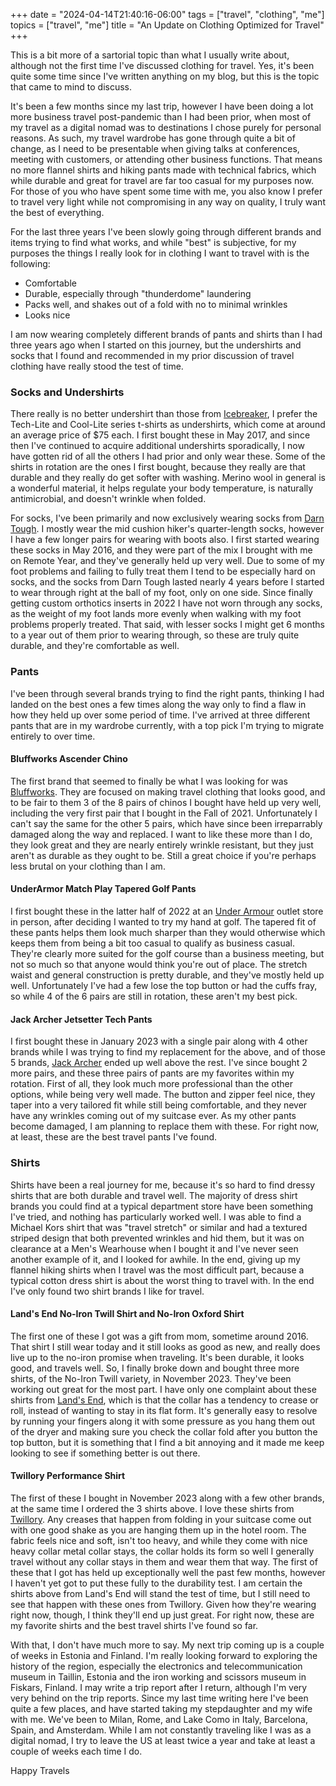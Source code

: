 +++
date = "2024-04-14T21:40:16-06:00"
tags = ["travel", "clothing", "me"]
topics = ["travel", "me"]
title = "An Update on Clothing Optimized for Travel"
+++

This is a bit more of a sartorial topic than what I usually write about, although not the first time I've discussed clothing for travel.  Yes, it's been quite some time since I've written anything on my blog, but this is the topic that came to mind to discuss.  

It's been a few months since my last trip, however I have been doing a lot more business travel post-pandemic than I had been prior, when most of my travel as a digital nomad was to destinations I chose purely for personal reasons.  As such, my travel wardrobe has gone through quite a bit of change, as I need to be presentable when giving talks at conferences, meeting with customers, or attending other business functions.  That means no more flannel shirts and hiking pants made with technical fabrics, which while durable and great for travel are far too casual for my purposes now.  For those of you who have spent some time with me, you also know I prefer to travel very light while not compromising in any way on quality, I truly want the best of everything.

For the last three years I've been slowly going through different brands and items trying to find what works, and while "best" is subjective, for my purposes the things I really look for in clothing I want to travel with is the following:

* Comfortable
* Durable, especially through "thunderdome" laundering
* Packs well, and shakes out of a fold with no to minimal wrinkles
* Looks nice

I am now wearing completely different brands of pants and shirts than I had three years ago when I started on this journey, but the undershirts and socks that I found and recommended in my prior discussion of travel clothing have really stood the test of time.  

### Socks and Undershirts

There really is no better undershirt than those from [Icebreaker](https://www.icebreaker.com), I prefer the Tech-Lite and Cool-Lite series t-shirts as undershirts, which come at around an average price of $75 each.  I first bought these in May 2017, and since then I've continued to acquire additional undershirts sporadically, I now have gotten rid of all the others I had prior and only wear these.  Some of the shirts in rotation are the ones I first bought, because they really are that durable and they really do get softer with washing.  Merino wool in general is a wonderful material, it helps regulate your body temperature, is naturally antimicrobial, and doesn't wrinkle when folded. 

For socks, I've been primarily and now exclusively wearing socks from [Darn Tough](https://darntough.com).  I mostly wear the mid cushion hiker's quarter-length socks, however I have a few longer pairs for wearing with boots also.  I first started wearing these socks in May 2016, and they were part of the mix I brought with me on Remote Year, and they've generally held up very well.  Due to some of my foot problems and failing to fully treat them I tend to be especially hard on socks, and the socks from Darn Tough lasted nearly 4 years before I started to wear through right at the ball of my foot, only on one side.  Since finally getting custom orthotics inserts in 2022 I have not worn through any socks, as the weight of my foot lands more evenly when walking with my foot problems properly treated.  That said, with lesser socks I might get 6 months to a year out of them prior to wearing through, so these are truly quite durable, and they're comfortable as well.


### Pants

I've been through several brands trying to find the right pants, thinking I had landed on the best ones a few times along the way only to find a flaw in how they held up over some period of time.  I've arrived at three different pants that are in my wardrobe currently, with a top pick I'm trying to migrate entirely to over time.  

#### Bluffworks Ascender Chino

The first brand that seemed to finally be what I was looking for was [Bluffworks](https://shop.bluffworks.com/).  They are focused on making travel clothing that looks good, and to be fair to them 3 of the 8 pairs of chinos I bought have held up very well, including the very first pair that I bought in the Fall of 2021.  Unfortunately I can't say the same for the other 5 pairs, which have since been irreparrably damaged along the way and replaced.  I want to like these more than I do, they look great and they are nearly entirely wrinkle resistant, but they just aren't as durable as they ought to be.  Still a great choice if you're perhaps less brutal on your clothing than I am.

#### UnderArmor Match Play Tapered Golf Pants

I first bought these in the latter half of 2022 at an [Under Armour](https://www.underarmour.com) outlet store in person, after deciding I wanted to try my hand at golf.  The tapered fit of these pants helps them look much sharper than they would otherwise which keeps them from being a bit too casual to qualify as business casual.  They're clearly more suited for the golf course than a business meeting, but not so much so that anyone would think you're out of place.  The stretch waist and general construction is pretty durable, and they've mostly held up well.  Unfortunately I've had a few lose the top button or had the cuffs fray, so while 4 of the 6 pairs are still in rotation, these aren't my best pick.

#### Jack Archer Jetsetter Tech Pants

I first bought these in January 2023 with a single pair along with 4 other brands while I was trying to find my replacement for the above, and of those 5 brands, [Jack Archer](https://www.jackarcher.com) ended up well above the rest.  I've since bought 2 more pairs, and these three pairs of pants are my favorites within my rotation.  First of all, they look much more professional than the other options, while being very well made.  The button and zipper feel nice, they taper into a very tailored fit while still being comfortable, and they never have any wrinkles coming out of my suitcase ever.  As my other pants become damaged, I am planning to replace them with these.  For right now, at least, these are the best travel pants I've found.


### Shirts

Shirts have been a real journey for me, because it's so hard to find dressy shirts that are both durable and travel well.  The majority of dress shirt brands you could find at a typical department store have been something I've tried, and nothing has particularly worked well.  I was able to find a Michael Kors shirt that was "travel stretch" or similar and had a textured striped design that both prevented wrinkles and hid them, but it was on clearance at a Men's Wearhouse when I bought it and I've never seen another example of it, and I looked for awhile.  In the end, giving up my flannel hiking shirts when I travel was the most difficult part, because a typical cotton dress shirt is about the worst thing to travel with.  In the end I've only found two shirt brands I like for travel.

#### Land's End No-Iron Twill Shirt and No-Iron Oxford Shirt

The first one of these I got was a gift from mom, sometime around 2016.  That shirt I still wear today and it still looks as good as new, and really does live up to the no-iron promise when traveling.  It's been durable, it looks good, and travels well.  So, I finally broke down and bought three more shirts, of the No-Iron Twill variety, in November 2023.  They've been working out great for the most part.  I have only one complaint about these shirts from [Land's End](https://www.landsend.com/), which is that the collar has a tendency to crease or roll, instead of wanting to stay in its flat form.  It's generally easy to resolve by running your fingers along it with some pressure as you hang them out of the dryer and making sure you check the collar fold after you button the top button, but it is something that I find a bit annoying and it made me keep looking to see if something better is out there.

#### Twillory Performance Shirt

The first of these I bought in November 2023 along with a few other brands, at the same time I ordered the 3 shirts above.  I love these shirts from [Twillory](https://twillory.com).  Any creases that happen from folding in your suitcase come out with one good shake as you are hanging them up in the hotel room.  The fabric feels nice and soft, isn't too heavy, and while they come with nice heavy collar metal collar stays, the collar holds its form so well I generally travel without any collar stays in them and wear them that way.  The first of these that I got has held up exceptionally well the past few months, however I haven't yet got to put these fully to the durability test.  I am certain the shirts above from Land's End will stand the test of time, but I still need to see that happen with these ones from Twillory.  Given how they're wearing right now, though, I think they'll end up just great.  For right now, these are my favorite shirts and the best travel shirts I've found so far.



With that, I don't have much more to say.  My next trip coming up is a couple of weeks in Estonia and Finland.  I'm really looking forward to exploring the history of the region, especially the electronics and telecommunication museum in Taillin, Estonia and the iron working and scissors museum in Fiskars, Finland.  I may write a trip report after I return, although I'm very very behind on the trip reports.  Since my last time writing here I've been quite a few places, and have started taking my stepdaughter and my wife with me.  We've been to Milan, Rome, and Lake Como in Italy, Barcelona, Spain, and Amsterdam.  While I am not constantly traveling like I was as a digital nomad, I try to leave the US at least twice a year and take at least a couple of weeks each time I do.

Happy Travels